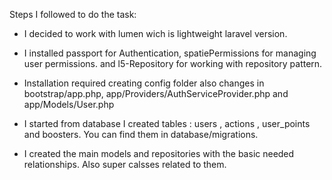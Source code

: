 Steps I followed to do the task:

- I decided to work with lumen wich is lightweight laravel version.
- I installed passport for Authentication, spatiePermissions for managing user permissions.
and l5-Repository for working with repository pattern.
- Installation required creating config folder also changes in bootstrap/app.php, 
app/Providers/AuthServiceProvider.php and app/Models/User.php

- I started from database I created tables : users , actions , user_points
and boosters. You can find them in database/migrations.

- I created the main models and repositories with the basic needed
relationships. Also super calsses related to them.
